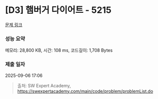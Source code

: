 # [D3] 햄버거 다이어트 - 5215 

[문제 링크](https://swexpertacademy.com/main/code/problem/problemDetail.do?contestProbId=AWT-lPB6dHUDFAVT) 

### 성능 요약

메모리: 28,800 KB, 시간: 108 ms, 코드길이: 1,708 Bytes

### 제출 일자

2025-09-06 17:06



> 출처: SW Expert Academy, https://swexpertacademy.com/main/code/problem/problemList.do